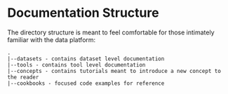 # Documentation Structure

The directory structure is meant to feel comfortable for those intimately 
familiar with the data platform:

```
.
|--datasets - contains dataset level documentation
|--tools - contains tool level documentation
|--concepts - contains tutorials meant to introduce a new concept to the reader
|--cookbooks - focused code examples for reference
```
